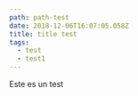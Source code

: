 ```yaml
---
path: path-test
date: 2018-12-06T16:07:05.058Z
title: title test
tags:
  - test
  - test1
---
```

Este es un test

